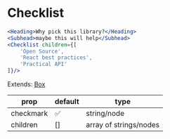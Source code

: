 # Checklist

```.jsx
<Heading>Why pick this library?</Heading>
<Subhead>maybe this will help</Subhead>
<Checklist children={[
    'Open Source',
    'React best practices',
    'Practical API'
]}/>
```

Extends: [Box](http://jxnblk.com/rebass/components/Box)

| prop      | default | type                   |
| --------- | ------- | ---------------------- |
| checkmark | ✅       | string/node            |
| children  | []      | array of strings/nodes |